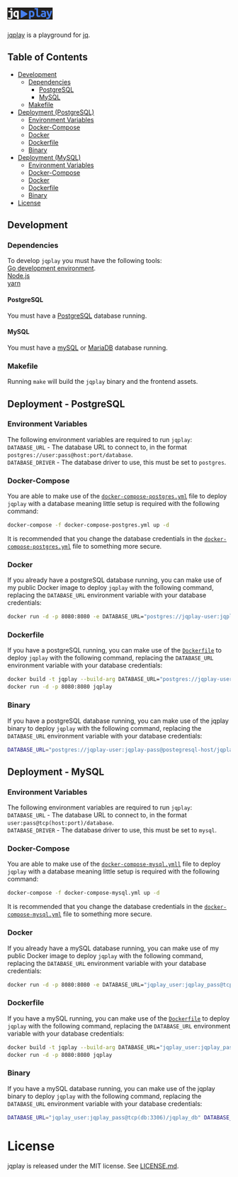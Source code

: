 # ![Alt text](assets/images/logo.png)
[jqplay](https://jqplay.jackoxi.systems) is a playground for [jq](https://github.com/stedolan/jq).

## Table of Contents
- [Development](#development)
   - [Dependencies](#dependencies)
      - [PostgreSQL](#postgresql)
      - [MySQL](#mysql)
   - [Makefile](#makefile)
- [Deployment (PostgreSQL)](#deployment---postgresql)
   - [Environment Variables](#environment-variables)
   - [Docker-Compose](#docker-compose)
   - [Docker](#docker)
   - [Dockerfile](#dockerfile)
   - [Binary](#binary)
- [Deployment (MySQL)](#deployment---mysql)
   - [Environment Variables](#environment-variables-1)
   - [Docker-Compose](#docker-compose-1)
   - [Docker](#docker-1)
   - [Dockerfile](#dockerfile-1)
   - [Binary](#binary-1)
- [License](#license)

## Development
### Dependencies
To develop `jqplay` you must have the following tools:\
[Go development environment](http://golang.org/doc/install).\
[Node.js](https://nodejs.org)\
[yarn](https://yarnpkg.com/)
#### PostgreSQL
You must have a [PostgreSQL](https://www.postgresql.org/) database running.
#### MySQL
You must have a [mySQL](https://www.mysql.com/) or [MariaDB](https://mariadb.org/) database running.
### Makefile
Running `make` will build the `jqplay` binary and the frontend assets.

## Deployment - PostgreSQL
### Environment Variables
The following environment variables are required to run `jqplay`:\
`DATABASE_URL` - The database URL to connect to, in the format `postgres://user:pass@host:port/database`.\
`DATABASE_DRIVER` - The database driver to use, this must be set to `postgres`.

### Docker-Compose
You are able to make use of the [`docker-compose-postgres.yml`](docker-compose-postgres.yml) file to deploy `jqplay` with a database meaning little setup is required with the following command:
```bash
docker-compose -f docker-compose-postgres.yml up -d
```
It is recommended that you change the database credentials in the [`docker-compose-postgres.yml`](docker-compose-postgres.yml) file to something more secure.

### Docker
If you already have a postgreSQL database running, you can make use of my public Docker image to deploy `jqplay` with the following command, replacing the `DATABASE_URL` environment variable with your database credentials:
```bash
docker run -d -p 8080:8080 -e DATABASE_URL="postgres://jqplay-user:jqplay-pass@postegresql-host/jqplay-db?sslmode=disable" DATABASE_DRIVER="postgres" registry.jackoxi.systems/public-images/jq-play-server:latest-mysql
```

### Dockerfile
If you have a postgreSQL running, you can make use of the [`Dockerfile`](Dockerfile) to deploy `jqplay` with the following command, replacing the `DATABASE_URL` environment variable with your database credentials:
```bash
docker build -t jqplay --build-arg DATABASE_URL="postgres://jqplay-user:jqplay-pass@postegresql-host/jqplay-db?sslmode=disable" DATABASE_DRIVER="postgres".
docker run -d -p 8080:8080 jqplay
```

### Binary
If you have a postgreSQL database running, you can make use of the jqplay binary to deploy `jqplay` with the following command, replacing the `DATABASE_URL` environment variable with your database credentials:
```bash
DATABASE_URL="postgres://jqplay-user:jqplay-pass@postegresql-host/jqplay-db?sslmode=disable" DATABASE_DRIVER="postgres"./jqplay
```

## Deployment - MySQL
### Environment Variables
The following environment variables are required to run `jqplay`:\
`DATABASE_URL` - The database URL to connect to, in the format `user:pass@tcp(host:port)/database`.\
`DATABASE_DRIVER` - The database driver to use, this must be set to `mysql`.

### Docker-Compose
You are able to make use of the [`docker-compose-mysql.ymll`](docker-compose-mysql.yml) file to deploy `jqplay` with a database meaning little setup is required with the following command:
```bash
docker-compose -f docker-compose-mysql.yml up -d
```
It is recommended that you change the database credentials in the [`docker-compose-mysql.yml`](docker-compose-mysql.yml) file to something more secure.

### Docker
If you already have a mySQL database running, you can make use of my public Docker image to deploy `jqplay` with the following command, replacing the `DATABASE_URL` environment variable with your database credentials:
```bash
docker run -d -p 8080:8080 -e DATABASE_URL="jqplay_user:jqplay_pass@tcp(db:3306)/jqplay_db" registry.jackoxi.systems/public-images/jq-play-server:latest-mysql
```

### Dockerfile
If you have a mySQL running, you can make use of the [`Dockerfile`](Dockerfile) to deploy `jqplay` with the following command, replacing the `DATABASE_URL` environment variable with your database credentials:
```bash
docker build -t jqplay --build-arg DATABASE_URL="jqplay_user:jqplay_pass@tcp(db:3306)/jqplay_db" .
docker run -d -p 8080:8080 jqplay
```

### Binary
If you have a mySQL database running, you can make use of the jqplay binary to deploy `jqplay` with the following command, replacing the `DATABASE_URL` environment variable with your database credentials:
```bash
DATABASE_URL="jqplay_user:jqplay_pass@tcp(db:3306)/jqplay_db" DATABASE_DRIVER="mysql" ./jqplay
```

# License
jqplay is released under the MIT license. See [LICENSE.md](https://github.com/owenthereal/jqplay/blob/master/LICENSE.md).
